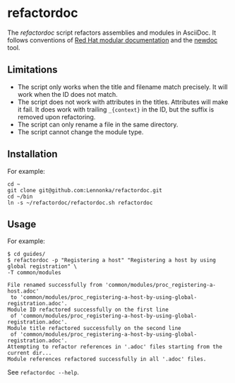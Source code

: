 # refactordoc

The _refactordoc_ script refactors assemblies and modules in AsciiDoc.
It follows conventions of
[Red Hat modular documentation](https://redhat-documentation.github.io/modular-docs/)
and the [newdoc](https://github.com/redhat-documentation/newdoc) tool.

## Limitations

* The script only works when the title and filename match precisely. It will work when the ID does not match.
* The script does not work with attributes in the titles. Attributes will make it fail. It does work with trailing `_{context}` in the ID, but the suffix is removed upon refactoring.
* The script can only rename a file in the same directory.
* The script cannot change the module type.

## Installation

For example:

```
cd ~
git clone git@github.com:Lennonka/refactordoc.git
cd ~/bin
ln -s ~/refactordoc/refactordoc.sh refactordoc
```

## Usage

For example:

```
$ cd guides/
$ refactordoc -p "Registering a host" "Registering a host by using global registration" \
-T common/modules

File renamed successfully from 'common/modules/proc_registering-a-host.adoc'
 to 'common/modules/proc_registering-a-host-by-using-global-registration.adoc'.
Module ID refactored successfully on the first line
 of 'common/modules/proc_registering-a-host-by-using-global-registration.adoc'.
Module title refactored successfully on the second line
 of 'common/modules/proc_registering-a-host-by-using-global-registration.adoc'.
Attempting to refactor references in '.adoc' files starting from the current dir...
Module references refactored successfully in all '.adoc' files.
```

See `refactordoc --help`.
